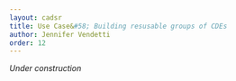 ```yaml
---
layout: cadsr
title: Use Case&#58; Building resusable groups of CDEs
author: Jennifer Vendetti
order: 12
---
```


*Under construction*
